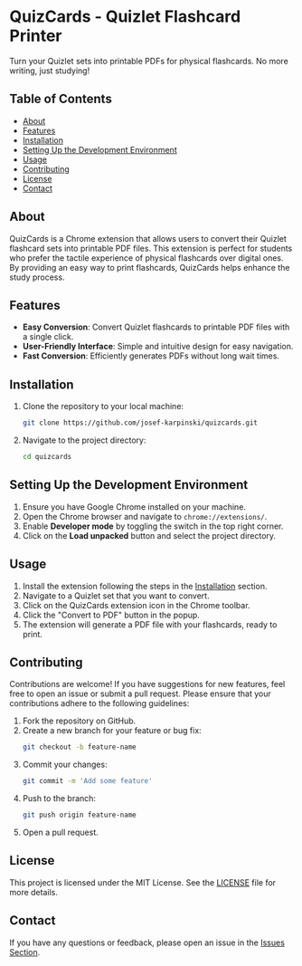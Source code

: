 # QuizCards - Quizlet Flashcard Printer

Turn your Quizlet sets into printable PDFs for physical flashcards. No more writing, just studying!

## Table of Contents

- [About](#about)
- [Features](#features)
- [Installation](#installation)
- [Setting Up the Development Environment](#setting-up-the-development-environment)
- [Usage](#usage)
- [Contributing](#contributing)
- [License](#license)
- [Contact](#contact)

## About

QuizCards is a Chrome extension that allows users to convert their Quizlet flashcard sets into printable PDF files. This extension is perfect for students who prefer the tactile experience of physical flashcards over digital ones. By providing an easy way to print flashcards, QuizCards helps enhance the study process.

## Features

- **Easy Conversion**: Convert Quizlet flashcards to printable PDF files with a single click.
- **User-Friendly Interface**: Simple and intuitive design for easy navigation.
- **Fast Conversion**: Efficiently generates PDFs without long wait times.

## Installation

1. Clone the repository to your local machine:
    ```sh
    git clone https://github.com/josef-karpinski/quizcards.git
    ```
2. Navigate to the project directory:
    ```sh
    cd quizcards
    ```

## Setting Up the Development Environment

1. Ensure you have Google Chrome installed on your machine.
2. Open the Chrome browser and navigate to `chrome://extensions/`.
3. Enable **Developer mode** by toggling the switch in the top right corner.
4. Click on the **Load unpacked** button and select the project directory.

## Usage

1. Install the extension following the steps in the [Installation](#installation) section.
2. Navigate to a Quizlet set that you want to convert.
3. Click on the QuizCards extension icon in the Chrome toolbar.
4. Click the "Convert to PDF" button in the popup.
5. The extension will generate a PDF file with your flashcards, ready to print.

## Contributing

Contributions are welcome! If you have suggestions for new features, feel free to open an issue or submit a pull request. Please ensure that your contributions adhere to the following guidelines:

1. Fork the repository on GitHub.
2. Create a new branch for your feature or bug fix:
    ```sh
    git checkout -b feature-name
    ```
3. Commit your changes:
    ```sh
    git commit -m 'Add some feature'
    ```
4. Push to the branch:
    ```sh
    git push origin feature-name
    ```
5. Open a pull request.

## License

This project is licensed under the MIT License. See the [LICENSE](LICENSE) file for more details.

## Contact

If you have any questions or feedback, please open an issue in the [Issues Section](https://github.com/josef-karpinski/quizcards/issues).
